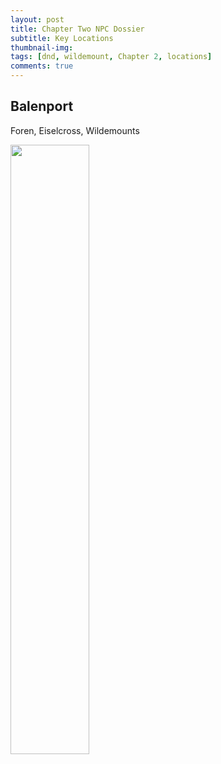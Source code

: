```yaml
---
layout: post
title: Chapter Two NPC Dossier
subtitle: Key Locations
thumbnail-img:
tags: [dnd, wildemount, Chapter 2, locations]
comments: true
--- 
```

 

## Balenport
Foren, Eiselcross, Wildemounts

<img src="https://i.imgur.com/i3PS6tE.png" width="50%" height="50%">


